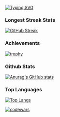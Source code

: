 [![Typing SVG](https://readme-typing-svg.herokuapp.com?color=%2880808&lines=D4rkKaizen+|+Change+to+the+best)](https://git.io/typing-svg)

### Longest Streak Stats

[![GitHub Streak](https://github-readme-streak-stats.herokuapp.com/?user=D4rkKaizen)](https://git.io/streak-stats)


### Achievements

[![trophy](https://github-profile-trophy.vercel.app/?username=D4rkKaizen)](https://github.com/ryo-ma/github-profile-trophy)

### Github Stats

[![Anurag's GitHub stats](https://github-readme-stats.vercel.app/api?username=D4rkKaizen)](https://github.com/anuraghazra/github-readme-stats)

### Top Languages

[![Top Langs](https://github-readme-stats.vercel.app/api/top-langs/?username=D4rkKaizen&layout=compact)](https://github.com/anuraghazra/github-readme-stats)

[![codewars](https://www.codewars.com/users/D4rkKaizen/badges/small)](https://www.codewars.com/users/D4rkKaizen)











<!--
**D4rkKaizenD4rkKaizen** is a ✨ _special_ ✨ repository because its `README.md` (this file) appears on your GitHub profile.

Here are some ideas to get you started:

- 🔭 I’m currently working on ...
- 🌱 I’m currently learning ...
- 👯 I’m looking to collaborate on ...
- 🤔 I’m looking for help with ...
- 💬 Ask me about ...
- 📫 How to reach me: ...
- 😄 Pronouns: ...
- ⚡ Fun fact: ...
-->
